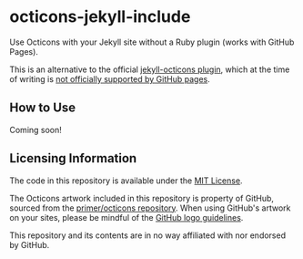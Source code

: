 # octicons-jekyll-include
Use Octicons with your Jekyll site without a Ruby plugin (works with GitHub Pages).

This is an alternative to the official [jekyll-octicons plugin][jkl-octicons],
which at the time of writing is [not officially supported by GitHub pages][pages].

## How to Use

Coming soon!

## Licensing Information

The code in this repository is available under the [MIT License](LICENSE.md).

The Octicons artwork included in this repository is property of GitHub, sourced from
the [primer/octicons repository][octicons-repo]. When using GitHub's artwork on your
sites, please be mindful of the [GitHub logo guidelines][gh-logo-guidelines].

This repository and its contents are in no way affiliated with nor endorsed by
GitHub.

[jkl-octicons]: https://github.com/primer/octicons/tree/master/lib/octicons_jekyll
[pages]: https://pages.github.com/versions/
[octicons-repo]: https://github.com/primer/octicons
[gh-logo-guidelines]: https://github.com/logos
